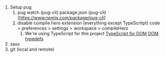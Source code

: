 1. Setup pug
   1. pug watch (pug-cli) package.json (pug-cli)[https://www.npmjs.com/package/pug-cli]
   2. disable compile hero extension (everything except TypeScritpt) code > preferences > settings > workspace > compileHero
      1. We're using TypeScript for this project [TypeScript for DOM](https://www.typescriptlang.org/v2/docs/handbook/dom-manipulation.html) [DOM typedefs](https://github.com/microsoft/TypeScript/blob/master/lib/lib.dom.d.ts)
2. sass
3. git (local and remote)

